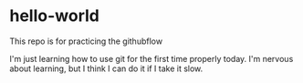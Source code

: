 # hello-world
This repo is for practicing the githubflow

I'm just learning how to use git for the first time properly today. I'm nervous about learning, but I think I can do it if I take it slow.
